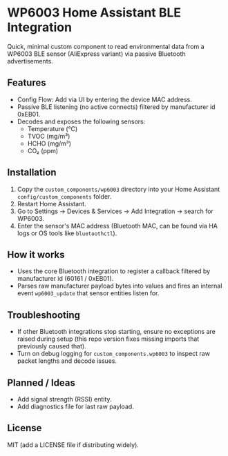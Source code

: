 WP6003 Home Assistant BLE Integration
=====================================

Quick, minimal custom component to read environmental data from a WP6003 BLE sensor (AliExpress variant) via passive Bluetooth advertisements.

Features
--------
* Config Flow: Add via UI by entering the device MAC address.
* Passive BLE listening (no active connects) filtered by manufacturer id 0xEB01.
* Decodes and exposes the following sensors:
	* Temperature (°C)
	* TVOC (mg/m³)
	* HCHO (mg/m³)
	* CO₂ (ppm)

Installation
-----------
1. Copy the `custom_components/wp6003` directory into your Home Assistant `config/custom_components` folder.
2. Restart Home Assistant.
3. Go to Settings -> Devices & Services -> Add Integration -> search for WP6003.
4. Enter the sensor's MAC address (Bluetooth MAC, can be found via HA logs or OS tools like `bluetoothctl`).

How it works
------------
* Uses the core Bluetooth integration to register a callback filtered by manufacturer id (60161 / 0xEB01).
* Parses raw manufacturer payload bytes into values and fires an internal event `wp6003_update` that sensor entities listen for.

Troubleshooting
---------------
* If other Bluetooth integrations stop starting, ensure no exceptions are raised during setup (this repo version fixes missing imports that previously caused that).
* Turn on debug logging for `custom_components.wp6003` to inspect raw packet lengths and decode issues.

Planned / Ideas
---------------
* Add signal strength (RSSI) entity.
* Add diagnostics file for last raw payload.

License
-------
MIT (add a LICENSE file if distributing widely).
